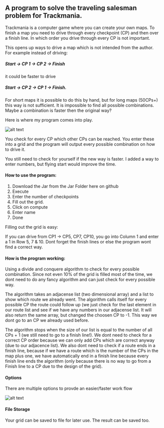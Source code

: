 ## A program to solve the traveling salesman problem for Trackmania.

Trackmania is a computer game where you can create your own maps. To finish a map you need to drive through every checkpoint (CP) and then over a finish line. In which order you drive through every CP is not important.

This opens up ways to drive a map which is not intended from the author. For example instead of driving: 

##### Start -> CP 1 -> CP 2 -> Finish

it could be faster to drive 

##### Start -> CP 2 -> CP 1 -> Finish.

For short maps it is possible to do this by hand, but for long maps (50CPs+) this way is not sufficient. It is impossible to find all possible combinations. Maybe a combination is faster then the original way?

Here is where my program comes into play. 

![alt text](https://puu.sh/wRSph/79ec2742dc.png "Main Page")

You check for every CP which other CPs can be reached. You enter these into a grid and the program will output every possible combination on how to drive it.

You still need to check for yourself if the new way is faster. I added a way to enter numbers, but flying start would improve the time.

#### How to use the program:

1. Download the Jar from the Jar Folder here on github
2. Execute
3. Enter the number of checkpoints
4. Fill out the grid.
5. Click on compute 
6. Enter name
7. Done

Filling out the grid is easy:

If you can drive from CP1 -> CP5, CP7, CP10, you go into Column 1 and enter a 1 in Row 5, 7 & 10. Dont forget the finish lines or else the program wont find a correct way.

#### How is the program working:

Using a divide and conquere algorithm to check for every possible combination. Since not even 10% of the grid is filled most of the time, we dont need to do any fancy algorithm and can just check for every possible way.

The algorithm takes an adjacense list (two dimensional array) and a list to show which route we already went. The algorithm calls itself for every possible CP the route could follow up (we just check for the last element in our route list and see if we have any numbers in our adjacense list. It will also return the same array, but changed the choosen CP to -1. This way we dont go to an CP we already used before.

The algorithm stops when the size of our list is equal to the number of all CPs + 1 (we still need to go to a finish line!). We dont need to check for a correct CP order because we can only add CPs which are correct anyway (due to our adjacence list). We also dont need to check if a route ends in a finish line, because if we have a route which is the number of the CPs in the map plus one, we have automatically end in a finish line because every finish line ends the algorithm (only because there is no way to go from a Finish line to a CP due to the design of the grid).

#### Options

There are multiple options to provde an easier/faster work flow

![alt text](https://puu.sh/wRSwZ/6f9b91b48e.png "Main Page")

#### File Storage

Your grid can be saved to file for later use. The result can be saved too.


